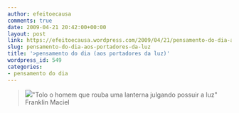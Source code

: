 ```yaml
---
author: efeitoecausa
comments: true
date: 2009-04-21 20:42:00+00:00
layout: post
link: https://efeitoecausa.wordpress.com/2009/04/21/pensamento-do-dia-aos-portadores-da-luz/
slug: pensamento-do-dia-aos-portadores-da-luz
title: '>pensamento do dia (aos portadores da luz)'
wordpress_id: 549
categories:
- pensamento do dia
---
```


>[![](http://efeitoecausa.files.wordpress.com/2009/04/ladrc3a3odelanterna.jpg?w=225)](http://efeitoecausa.files.wordpress.com/2009/04/ladrc3a3odelanterna.jpg)"Tolo o homem que rouba uma lanterna julgando possuir a luz"  
Franklin Maciel
